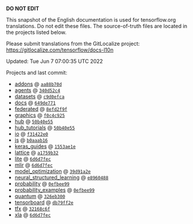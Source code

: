 __DO NOT EDIT__

This snapshot of the English documentation is used for tensorflow.org
translations. Do not edit these files. The source-of-truth files are located in
the projects listed below.

Please submit translations from the GitLocalize project: https://gitlocalize.com/tensorflow/docs-l10n

Updated: Tue Jun  7 07:00:35 UTC 2022

Projects and last commit:

- [addons](https://github.com/tensorflow/addons/tree/master/docs) @ <a href='https://github.com/tensorflow/addons/commit/aa88b70d07d2979045a13093bf6a30b1fff27661'><code>aa88b70d</code></a>
- [agents](https://github.com/tensorflow/agents/tree/master/docs) @ <a href='https://github.com/tensorflow/agents/commit/340d52c4dd84c7f31c3f03f05c85c4db8b494162'><code>340d52c4</code></a>
- [datasets](https://github.com/tensorflow/datasets/tree/master/docs) @ <a href='https://github.com/tensorflow/datasets/commit/c9d0efca50c6f9e919159f3188427e3c01b6db1e'><code>c9d0efca</code></a>
- [docs](https://github.com/tensorflow/docs/tree/master/site/en) @ <a href='https://github.com/tensorflow/docs/commit/649de77178d26571db53d3f1ea88af7431cb18c7'><code>649de771</code></a>
- [federated](https://github.com/tensorflow/federated/tree/main/docs) @ <a href='https://github.com/tensorflow/federated/commit/8efd2f9faf599299d1a05569ca21df794932460c'><code>8efd2f9f</code></a>
- [graphics](https://github.com/tensorflow/graphics/tree/master/tensorflow_graphics/g3doc) @ <a href='https://github.com/tensorflow/graphics/commit/f0c4c9256c9b1a6a5337762d763e4910631c65c4'><code>f0c4c925</code></a>
- [hub](https://github.com/tensorflow/hub/tree/master/docs) @ <a href='https://github.com/tensorflow/hub/commit/50b40e553012579c7ced9b1d28dad5c55853386b'><code>50b40e55</code></a>
- [hub_tutorials](https://github.com/tensorflow/hub/tree/master/examples/colab) @ <a href='https://github.com/tensorflow/hub/commit/50b40e553012579c7ced9b1d28dad5c55853386b'><code>50b40e55</code></a>
- [io](https://github.com/tensorflow/io/tree/master/docs) @ <a href='https://github.com/tensorflow/io/commit/f31422e0eeb08e6336411009d316ff9d0d36edf1'><code>f31422e0</code></a>
- [js](https://github.com/tensorflow/tfjs-website/tree/master/docs) @ <a href='https://github.com/tensorflow/tfjs-website/commit/b0aaab1605bbb2ed7653f1d86656582ba06e9795'><code>b0aaab16</code></a>
- [keras_guides](https://github.com/tensorflow/docs/tree/snapshot-keras/site/en/guide/keras) @ <a href='https://github.com/tensorflow/docs/commit/1553ae1e4a149be71703e2ee60173b3d1e0e8c00'><code>1553ae1e</code></a>
- [lattice](https://github.com/tensorflow/lattice/tree/master/docs) @ <a href='https://github.com/tensorflow/lattice/commit/a1759b3243131cafca37d46b1977362dec8abee3'><code>a1759b32</code></a>
- [lite](https://github.com/tensorflow/tensorflow/tree/master/tensorflow/lite/g3doc) @ <a href='https://github.com/tensorflow/tensorflow/commit/6d6d7fece1752523699993d7a30ee7790e84adba'><code>6d6d7fec</code></a>
- [mlir](https://github.com/tensorflow/tensorflow/tree/master/tensorflow/compiler/mlir/g3doc) @ <a href='https://github.com/tensorflow/tensorflow/commit/6d6d7fece1752523699993d7a30ee7790e84adba'><code>6d6d7fec</code></a>
- [model_optimization](https://github.com/tensorflow/model-optimization/tree/master/tensorflow_model_optimization/g3doc) @ <a href='https://github.com/tensorflow/model-optimization/commit/39d91a2ee0c9395df6c217ce54e86c707910857c'><code>39d91a2e</code></a>
- [neural_structured_learning](https://github.com/tensorflow/neural-structured-learning/tree/master/g3doc) @ <a href='https://github.com/tensorflow/neural-structured-learning/commit/e89604881bda5f0d5ecedf2dd6a6c44ec187d874'><code>e8960488</code></a>
- [probability](https://github.com/tensorflow/probability/tree/main/tensorflow_probability/g3doc) @ <a href='https://github.com/tensorflow/probability/commit/0efbee99702d10afe7ca37ee9c917aff3369401c'><code>0efbee99</code></a>
- [probability_examples](https://github.com/tensorflow/probability/tree/main/tensorflow_probability/examples/jupyter_notebooks) @ <a href='https://github.com/tensorflow/probability/commit/0efbee99702d10afe7ca37ee9c917aff3369401c'><code>0efbee99</code></a>
- [quantum](https://github.com/tensorflow/quantum/tree/master/docs) @ <a href='https://github.com/tensorflow/quantum/commit/326eb300d4a217f34f75cc8e0ff47bc5fc385803'><code>326eb300</code></a>
- [tensorboard](https://github.com/tensorflow/tensorboard/tree/master/docs) @ <a href='https://github.com/tensorflow/tensorboard/commit/db79ff2e3403b45790d4712dfc8df6dfcc109100'><code>db79ff2e</code></a>
- [tfx](https://github.com/tensorflow/tfx/tree/master/docs) @ <a href='https://github.com/tensorflow/tfx/commit/32168c6f17f5683c7ef0bc0d6175ac3609d342b7'><code>32168c6f</code></a>
- [xla](https://github.com/tensorflow/tensorflow/tree/master/tensorflow/compiler/xla/g3doc) @ <a href='https://github.com/tensorflow/tensorflow/commit/6d6d7fece1752523699993d7a30ee7790e84adba'><code>6d6d7fec</code></a>

